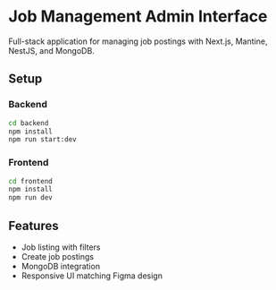 # Job Management Admin Interface

Full-stack application for managing job postings with Next.js, Mantine, NestJS, and MongoDB.

## Setup

### Backend
```bash
cd backend
npm install
npm run start:dev
```

### Frontend
```bash
cd frontend
npm install
npm run dev
```

## Features
- Job listing with filters
- Create job postings
- MongoDB integration
- Responsive UI matching Figma design
